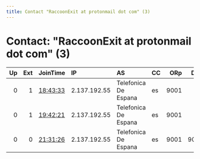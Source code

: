 ```yaml
---
title: Contact "RaccoonExit at protonmail dot com" (3)
---
```


# Contact: "RaccoonExit at protonmail dot com" (3)

|   Up |   Ext | JoinTime                                                                                            | IP           | AS                   | CC   |   ORp |   Dirp | OS    | Version   | Nickname    |   eFamMembers |
|-----:|------:|:----------------------------------------------------------------------------------------------------|:-------------|:---------------------|:-----|------:|-------:|:------|:----------|:------------|--------------:|
|    0 |     1 | [18:43:33](https://metrics.torproject.org/rs.html#details/D7B7A23325970C185A1713FB6193A813273DD425) | 2.137.192.55 | Telefonica De Espana | es   |  9001 |     80 | Linux | 0.3.5.8   | RaccoonExit |             1 |
|    0 |     1 | [19:42:21](https://metrics.torproject.org/rs.html#details/A5B0BD52FF1BDE07E8C8B6E071486136E7B96055) | 2.137.192.55 | Telefonica De Espana | es   |  9001 |     80 | Linux | 0.3.5.8   | RaccoonExit |             1 |
|    0 |     0 | [21:31:26](https://metrics.torproject.org/rs.html#details/2666153BEE866CABDB8093B2A04EB90FF175D58A) | 2.137.192.55 | Telefonica De Espana | es   |  9001 |   9030 | Linux | 0.3.5.8   | RaccoonExit |             1 |
